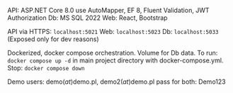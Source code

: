 API: ASP.NET Core 8.0 use AutoMapper, EF 8, Fluent Validation, JWT Authorization
Db: MS SQL 2022
Web: React, Bootstrap

API via HTTPS: `localhost:5021`
Web: `localhost:5023`
Db: `localhost:5033` (Exposed only for dev reasons)

Dockerized, docker compose orchestration. Volume for Db data.
To run: 
`docker compose up -d` 
in main project directory with docker-compose.yml.
Stop: `docker compose down`

Demo users:
demo(_at_)demo.pl, demo2(_at_)demo.pl pass for both: Demo123
